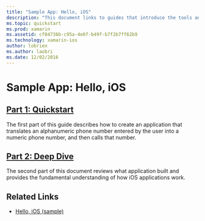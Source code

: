 ```yaml
---
title: "Sample App: Hello, iOS"
description: "This document links to guides that introduce the tools and concepts necessary to understand how to build and deploy a Xamarin.iOS application."
ms.topic: quickstart
ms.prod: xamarin
ms.assetid: cf04736b-c95a-4e6f-b49f-b7f2b7ff62b9
ms.technology: xamarin-ios
author: lobrien
ms.author: laobri
ms.date: 12/02/2016
---
```


# Sample App: Hello, iOS

##  [Part 1: Quickstart](~/ios/get-started/hello-ios/hello-ios-quickstart.md)

The first part of this guide describes how to create an application that translates an alphanumeric phone number entered by the user into a numeric phone number, and then calls that number.

##  [Part 2: Deep Dive](~/ios/get-started/hello-ios/hello-ios-deepdive.md)

The second part of this document reviews what application built and provides the fundamental understanding of how iOS applications work.

## Related Links

- [Hello, iOS (sample)](https://developer.xamarin.com/samples/monotouch/Hello_iOS/)
